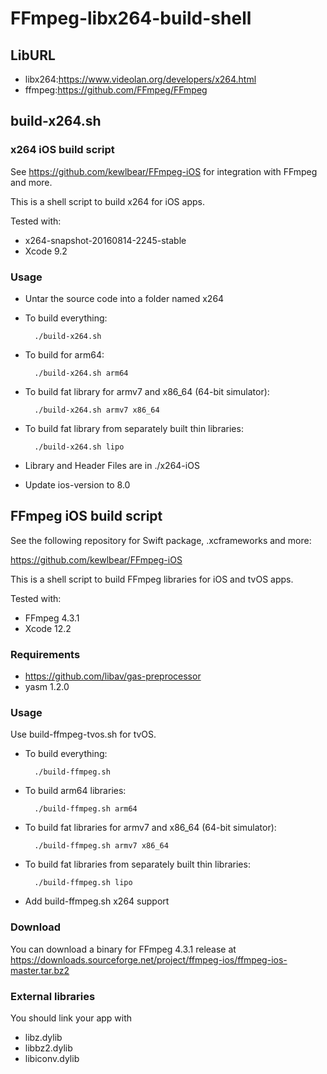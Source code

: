 # FFmpeg-libx264-build-shell
## LibURL
 * libx264:https://www.videolan.org/developers/x264.html
 * ffmpeg:https://github.com/FFmpeg/FFmpeg

## build-x264.sh
### x264 iOS build script

See https://github.com/kewlbear/FFmpeg-iOS for integration with FFmpeg and more.

This is a shell script to build x264 for iOS apps.

Tested with:

* x264-snapshot-20160814-2245-stable
* Xcode 9.2

### Usage

* Untar the source code into a folder named x264

* To build everything:

        ./build-x264.sh

* To build for arm64:

        ./build-x264.sh arm64

* To build fat library for armv7 and x86_64 (64-bit simulator):

        ./build-x264.sh armv7 x86_64

* To build fat library from separately built thin libraries:

        ./build-x264.sh lipo

* Library and Header Files are in
	./x264-iOS
  
* Update ios-version to 8.0

## FFmpeg iOS build script

See the following repository for Swift package, .xcframeworks and more:

https://github.com/kewlbear/FFmpeg-iOS

This is a shell script to build FFmpeg libraries for iOS and tvOS apps.

Tested with:

* FFmpeg 4.3.1
* Xcode 12.2

### Requirements

* https://github.com/libav/gas-preprocessor
* yasm 1.2.0

### Usage

Use build-ffmpeg-tvos.sh for tvOS.

* To build everything:

        ./build-ffmpeg.sh

* To build arm64 libraries:

        ./build-ffmpeg.sh arm64

* To build fat libraries for armv7 and x86_64 (64-bit simulator):

        ./build-ffmpeg.sh armv7 x86_64

* To build fat libraries from separately built thin libraries:

        ./build-ffmpeg.sh lipo
	
* Add build-ffmpeg.sh x264 support

### Download

You can download a binary for FFmpeg 4.3.1 release at https://downloads.sourceforge.net/project/ffmpeg-ios/ffmpeg-ios-master.tar.bz2

### External libraries

You should link your app with

* libz.dylib
* libbz2.dylib
* libiconv.dylib
